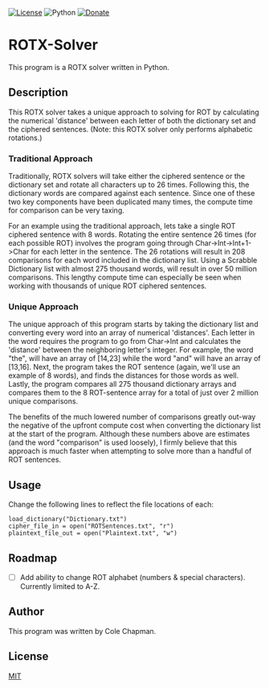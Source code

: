 [![License](https://img.shields.io/badge/license-MIT-green.svg)](https://choosealicense.com/licenses/mit/)
![Python](https://img.shields.io/badge/python-v3.7-blue.svg)
[![Donate](https://img.shields.io/badge/donate-PayPal-yellow.svg)](https://www.paypal.com/cgi-bin/webscr?cmd=_donations&business=XH8R7VFJQE3YQ&currency_code=USD)

# ROTX-Solver
This program is a ROTX solver written in Python.

## Description
This ROTX solver takes a unique approach to solving for ROT by calculating the numerical 'distance' between each letter of both the dictionary set and the ciphered sentences. (Note: this ROTX solver only performs alphabetic rotations.)

### Traditional Approach
Traditionally, ROTX solvers will take either the ciphered sentence or the dictionary set and rotate all characters up to 26 times.  Following this, the dictionary words are compared against each sentence.  Since one of these two key components have been duplicated many times, the compute time for comparison can be very taxing.

For an example using the traditional approach, lets take a single ROT ciphered sentence with 8 words.  Rotating the entire sentence 26 times (for each possible ROT) involves the program going through Char->Int->Int+1->Char for each letter in the sentence.  The 26 rotations will result in 208 comparisons for each word included in the dictionary list.  Using a Scrabble Dictionary list with almost 275 thousand words, will result in over 50 million comparisons.  This lengthy compute time can especially be seen when working with thousands of unique ROT ciphered sentences.

### Unique Approach
The unique approach of this program starts by taking the dictionary list and converting every word into an array of numerical 'distances'.  Each letter in the word requires the program to go from Char->Int and calculates the 'distance' between the neighboring letter's integer.  For example, the word "the", will have an array of [14,23] while the word "and" will have an array of [13,16].  Next, the program takes the ROT sentence (again, we'll use an example of 8 words), and finds the distances for those words as well.  Lastly, the program compares all 275 thousand dictionary arrays and compares them to the 8 ROT-sentence array for a total of just over 2 million unique comparisons.

The benefits of the much lowered number of comparisons greatly out-way the negative of the upfront compute cost when converting the dictionary list at the start of the program.  Although these numbers above are estimates (and the word "comparison" is used loosely), I firmly believe that this approach is much faster when attempting to solve more than a handful of ROT sentences.

## Usage
Change the following lines to reflect the file locations of each:
```
load_dictionary("Dictionary.txt")
cipher_file_in = open("ROTSentences.txt", "r")
plaintext_file_out = open("Plaintext.txt", "w")
```

## Roadmap
- [ ] Add ability to change ROT alphabet (numbers & special characters).  Currently limited to A-Z.

## Author
This program was written by Cole Chapman.

## License
[MIT](https://choosealicense.com/licenses/mit/)
